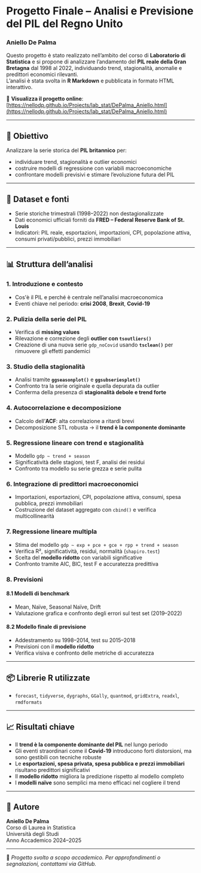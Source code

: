 # Progetto Finale – Analisi e Previsione del PIL del Regno Unito  
### Aniello De Palma

Questo progetto è stato realizzato nell’ambito del corso di **Laboratorio di Statistica** e si propone di analizzare l’andamento del **PIL reale della Gran Bretagna** dal 1998 al 2022, individuando trend, stagionalità, anomalie e predittori economici rilevanti.  
L’analisi è stata svolta in **R Markdown** e pubblicata in formato HTML interattivo.

🔗 **Visualizza il progetto online**:  
[https://nellodp.github.io/Projects/lab_stat/DePalma_Aniello.html](https://nellodp.github.io/Projects/lab_stat/DePalma_Aniello.html)

---

## 🎯 Obiettivo

Analizzare la serie storica del **PIL britannico** per:
- individuare trend, stagionalità e outlier economici
- costruire modelli di regressione con variabili macroeconomiche
- confrontare modelli previsivi e stimare l’evoluzione futura del PIL

---

## 🧮 Dataset e fonti

- Serie storiche trimestrali (1998–2022) non destagionalizzate
- Dati economici ufficiali forniti da **FRED – Federal Reserve Bank of St. Louis**
- Indicatori: PIL reale, esportazioni, importazioni, CPI, popolazione attiva, consumi privati/pubblici, prezzi immobiliari

---

## 📊 Struttura dell’analisi

### 1. Introduzione e contesto
- Cos'è il PIL e perché è centrale nell’analisi macroeconomica
- Eventi chiave nel periodo: **crisi 2008**, **Brexit**, **Covid-19**

### 2. Pulizia della serie del PIL
- Verifica di **missing values**
- Rilevazione e correzione degli **outlier con `tsoutliers()`**
- Creazione di una nuova serie `gdp_noCovid` usando **`tsclean()`** per rimuovere gli effetti pandemici

### 3. Studio della stagionalità
- Analisi tramite **`ggseasonplot()`** e **`ggsubseriesplot()`**
- Confronto tra la serie originale e quella depurata da outlier
- Conferma della presenza di **stagionalità debole e trend forte**

### 4. Autocorrelazione e decomposizione
- Calcolo dell’**ACF**: alta correlazione a ritardi brevi
- Decomposizione STL robusta → il **trend è la componente dominante**

### 5. Regressione lineare con trend e stagionalità
- Modello `gdp ~ trend + season`
- Significatività delle stagioni, test F, analisi dei residui
- Confronto tra modello su serie grezza e serie pulita

### 6. Integrazione di predittori macroeconomici
- Importazioni, esportazioni, CPI, popolazione attiva, consumi, spesa pubblica, prezzi immobiliari
- Costruzione del dataset aggregato con `cbind()` e verifica multicollinearità

### 7. Regressione lineare multipla
- Stima del modello `gdp ~ exp + pce + gce + rpp + trend + season`
- Verifica R², significatività, residui, normalità (`shapiro.test`)
- Scelta del **modello ridotto** con variabili significative
- Confronto tramite AIC, BIC, test F e accuratezza predittiva

### 8. Previsioni

#### 8.1 Modelli di benchmark
- Mean, Naïve, Seasonal Naïve, Drift  
- Valutazione grafica e confronto degli errori sul test set (2019–2022)

#### 8.2 Modello finale di previsione
- Addestramento su 1998–2014, test su 2015–2018
- Previsioni con il **modello ridotto**
- Verifica visiva e confronto delle metriche di accuratezza

---

## 📦 Librerie R utilizzate

- `forecast`, `tidyverse`, `dygraphs`, `GGally`, `quantmod`, `gridExtra`, `readxl`, `rmdformats`

---

## 📈 Risultati chiave

- Il **trend è la componente dominante del PIL** nel lungo periodo
- Gli eventi straordinari come il **Covid-19** introducono forti distorsioni, ma sono gestibili con tecniche robuste
- Le **esportazioni, spesa privata, spesa pubblica e prezzi immobiliari** risultano predittori significativi
- Il **modello ridotto** migliora la predizione rispetto al modello completo
- I **modelli naïve** sono semplici ma meno efficaci nel cogliere il trend

---

## 👤 Autore

**Aniello De Palma**  
Corso di Laurea in Statistica  
Università degli Studi  
Anno Accademico 2024–2025

---

📌 *Progetto svolto a scopo accademico. Per approfondimenti o segnalazioni, contattami via GitHub.*
